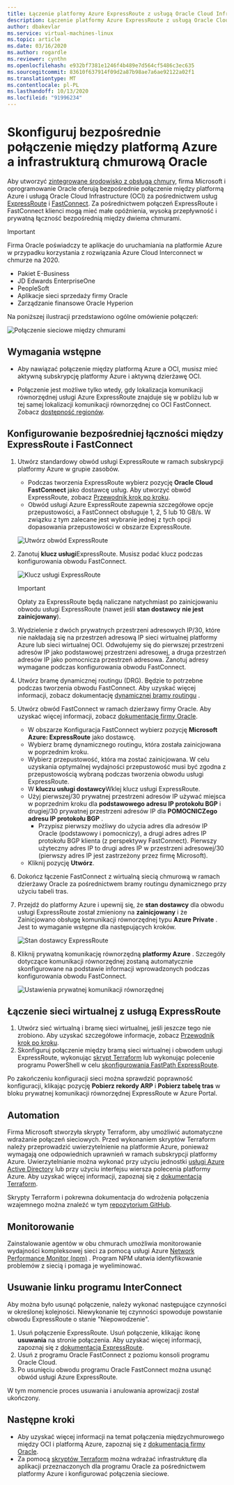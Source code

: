 ```yaml
---
title: Łączenie platformy Azure ExpressRoute z usługą Oracle Cloud Infrastructure | Microsoft Docs
description: Łączenie platformy Azure ExpressRoute z usługą Oracle Cloud Infrastructure (OCI) FastConnect w celu włączenia rozwiązań aplikacji Oracle dla wielu chmur
author: dbakevlar
ms.service: virtual-machines-linux
ms.topic: article
ms.date: 03/16/2020
ms.author: rogardle
ms.reviewer: cynthn
ms.openlocfilehash: e932bf7381e1246f4b489e7d564cf5486c3ec635
ms.sourcegitcommit: 83610f637914f09d2a87b98ae7a6ae92122a02f1
ms.translationtype: MT
ms.contentlocale: pl-PL
ms.lasthandoff: 10/13/2020
ms.locfileid: "91996234"
---
```

# <a name="set-up-a-direct-interconnection-between-azure-and-oracle-cloud-infrastructure"></a>Skonfiguruj bezpośrednie połączenie między platformą Azure a infrastrukturą chmurową Oracle  

Aby utworzyć [zintegrowane środowisko z obsługą chmury](oracle-oci-overview.md), firma Microsoft i oprogramowanie Oracle oferują bezpośrednie połączenie między platformą Azure i usługą Oracle Cloud Infrastructure (OCI) za pośrednictwem usług [ExpressRoute](../../../expressroute/expressroute-introduction.md) i [FastConnect](https://docs.cloud.oracle.com/iaas/Content/Network/Concepts/fastconnectoverview.htm). Za pośrednictwem połączeń ExpressRoute i FastConnect klienci mogą mieć małe opóźnienia, wysoką przepływność i prywatną łączność bezpośrednią między dwiema chmurami.

> [!IMPORTANT]
> Firma Oracle poświadczy te aplikacje do uruchamiania na platformie Azure w przypadku korzystania z rozwiązania Azure Cloud Interconnect w chmurze na 2020.
> * Pakiet E-Business
> * JD Edwards EnterpriseOne
> * PeopleSoft
> * Aplikacje sieci sprzedaży firmy Oracle
> * Zarządzanie finansowe Oracle Hyperion

Na poniższej ilustracji przedstawiono ogólne omówienie połączeń:

![Połączenie sieciowe między chmurami](media/configure-azure-oci-networking/azure-oci-connect.png)

## <a name="prerequisites"></a>Wymagania wstępne

* Aby nawiązać połączenie między platformą Azure a OCI, musisz mieć aktywną subskrypcję platformy Azure i aktywną dzierżawę OCI.

* Połączenie jest możliwe tylko wtedy, gdy lokalizacja komunikacji równorzędnej usługi Azure ExpressRoute znajduje się w pobliżu lub w tej samej lokalizacji komunikacji równorzędnej co OCI FastConnect. Zobacz [dostępność regionów](oracle-oci-overview.md#region-availability).

## <a name="configure-direct-connectivity-between-expressroute-and-fastconnect"></a>Konfigurowanie bezpośredniej łączności między ExpressRoute i FastConnect

1. Utwórz standardowy obwód usługi ExpressRoute w ramach subskrypcji platformy Azure w grupie zasobów. 
    * Podczas tworzenia ExpressRoute wybierz pozycję **Oracle Cloud FastConnect** jako dostawcę usług. Aby utworzyć obwód ExpressRoute, zobacz [Przewodnik krok po kroku](../../../expressroute/expressroute-howto-circuit-portal-resource-manager.md).
    * Obwód usługi Azure ExpressRoute zapewnia szczegółowe opcje przepustowości, a FastConnect obsługuje 1, 2, 5 lub 10 GB/s. W związku z tym zalecane jest wybranie jednej z tych opcji dopasowania przepustowości w obszarze ExpressRoute.

    ![Utwórz obwód ExpressRoute](media/configure-azure-oci-networking/exr-create-new.png)
1. Zanotuj **klucz usługi**ExpressRoute. Musisz podać klucz podczas konfigurowania obwodu FastConnect.

    ![Klucz usługi ExpressRoute](media/configure-azure-oci-networking/exr-service-key.png)

    > [!IMPORTANT]
    > Opłaty za ExpressRoute będą naliczane natychmiast po zainicjowaniu obwodu usługi ExpressRoute (nawet jeśli **stan dostawcy** **nie jest zainicjowany**).

1. Wydzielenie z dwóch prywatnych przestrzeni adresowych IP/30, które nie nakładają się na przestrzeń adresową IP sieci wirtualnej platformy Azure lub sieci wirtualnej OCI. Odwołujemy się do pierwszej przestrzeni adresów IP jako podstawowej przestrzeni adresowej, a druga przestrzeń adresów IP jako pomocnicza przestrzeń adresowa. Zanotuj adresy wymagane podczas konfigurowania obwodu FastConnect.
1. Utwórz bramę dynamicznej routingu (DRG). Będzie to potrzebne podczas tworzenia obwodu FastConnect. Aby uzyskać więcej informacji, zobacz dokumentację [dynamicznej bramy routingu](https://docs.cloud.oracle.com/iaas/Content/Network/Tasks/managingDRGs.htm) .
1. Utwórz obwód FastConnect w ramach dzierżawy firmy Oracle. Aby uzyskać więcej informacji, zobacz [dokumentację firmy Oracle](https://docs.cloud.oracle.com/iaas/Content/Network/Concepts/azure.htm).
  
    * W obszarze Konfiguracja FastConnect wybierz pozycję **Microsoft Azure: ExpressRoute** jako dostawcę.
    * Wybierz bramę dynamicznego routingu, która została zainicjowana w poprzednim kroku.
    * Wybierz przepustowość, która ma zostać zainicjowana. W celu uzyskania optymalnej wydajności przepustowość musi być zgodna z przepustowością wybraną podczas tworzenia obwodu usługi ExpressRoute.
    * W **kluczu usługi dostawcy**Wklej klucz usługi ExpressRoute.
    * Użyj pierwszej/30 prywatnej przestrzeni adresów IP używać miejsca w poprzednim kroku dla **podstawowego adresu IP protokołu BGP** i drugiej/30 prywatnej przestrzeni adresów IP dla **POMOCNICZego adresu IP protokołu BGP** .
        * Przypisz pierwszy możliwy do użycia adres dla adresów IP Oracle (podstawowy i pomocniczy), a drugi adres adres IP protokołu BGP klienta (z perspektywy FastConnect). Pierwszy użyteczny adres IP to drugi adres IP w przestrzeni adresowej/30 (pierwszy adres IP jest zastrzeżony przez firmę Microsoft).
    * Kliknij pozycję **Utwórz**.
1. Dokończ łączenie FastConnect z wirtualną siecią chmurową w ramach dzierżawy Oracle za pośrednictwem bramy routingu dynamicznego przy użyciu tabeli tras.
1. Przejdź do platformy Azure i upewnij się, że **stan dostawcy** dla obwodu usługi ExpressRoute został zmieniony na **zainicjowany** i że Zainicjowano obsługę komunikacji równorzędnej typu **Azure Private** . Jest to wymaganie wstępne dla następujących kroków.

    ![Stan dostawcy ExpressRoute](media/configure-azure-oci-networking/exr-provider-status.png)
1. Kliknij prywatną komunikację równorzędną **platformy Azure** . Szczegóły dotyczące komunikacji równorzędnej zostaną automatycznie skonfigurowane na podstawie informacji wprowadzonych podczas konfigurowania obwodu FastConnect.

    ![Ustawienia prywatnej komunikacji równorzędnej](media/configure-azure-oci-networking/exr-private-peering.png)

## <a name="connect-virtual-network-to-expressroute"></a>Łączenie sieci wirtualnej z usługą ExpressRoute

1. Utwórz sieć wirtualną i bramę sieci wirtualnej, jeśli jeszcze tego nie zrobiono. Aby uzyskać szczegółowe informacje, zobacz [Przewodnik krok po kroku](../../../expressroute/expressroute-howto-add-gateway-portal-resource-manager.md).
1. Skonfiguruj połączenie między bramą sieci wirtualnej i obwodem usługi ExpressRoute, wykonując [skrypt Terraform](https://github.com/microsoft/azure-oracle/tree/master/InterConnect-2) lub wykonując polecenie programu PowerShell w celu [skonfigurowania FastPath ExpressRoute](../../../expressroute/expressroute-howto-linkvnet-arm.md#configure-expressroute-fastpath).

Po zakończeniu konfiguracji sieci można sprawdzić poprawność konfiguracji, klikając pozycję **Pobierz rekordy ARP** i **Pobierz tabelę tras** w bloku prywatnej komunikacji równorzędnej ExpressRoute w Azure Portal.

## <a name="automation"></a>Automation

Firma Microsoft stworzyła skrypty Terraform, aby umożliwić automatyczne wdrażanie połączeń sieciowych. Przed wykonaniem skryptów Terraform należy przeprowadzić uwierzytelnienie na platformie Azure, ponieważ wymagają one odpowiednich uprawnień w ramach subskrypcji platformy Azure. Uwierzytelnianie można wykonać przy użyciu jednostki [usługi Azure Active Directory](../../../active-directory/develop/app-objects-and-service-principals.md#service-principal-object) lub przy użyciu interfejsu wiersza polecenia platformy Azure. Aby uzyskać więcej informacji, zapoznaj się z [dokumentacją Terraform](https://www.terraform.io/docs/providers/azurerm/auth/azure_cli.html).

Skrypty Terraform i pokrewna dokumentacja do wdrożenia połączenia wzajemnego można znaleźć w tym [repozytorium GitHub](https://aka.ms/azureociinterconnecttf).

## <a name="monitoring"></a>Monitorowanie

Zainstalowanie agentów w obu chmurach umożliwia monitorowanie wydajności kompleksowej sieci za pomocą usługi Azure [Network Performance Monitor (npm)](../../../expressroute/how-to-npm.md) . Program NPM ułatwia identyfikowanie problemów z siecią i pomaga je wyeliminować.

## <a name="delete-the-interconnect-link"></a>Usuwanie linku programu InterConnect

Aby można było usunąć połączenie, należy wykonać następujące czynności w określonej kolejności. Niewykonanie tej czynności spowoduje powstanie obwodu ExpressRoute o stanie "Niepowodzenie".

1. Usuń połączenie ExpressRoute. Usuń połączenie, klikając ikonę **usuwania** na stronie połączenia. Aby uzyskać więcej informacji, zapoznaj się z [dokumentacją ExpressRoute](../../../expressroute/expressroute-howto-linkvnet-portal-resource-manager.md#clean-up-resources).
1. Usuń z programu Oracle FastConnect z poziomu konsoli programu Oracle Cloud.
1. Po usunięciu obwodu programu Oracle FastConnect można usunąć obwód usługi Azure ExpressRoute.

W tym momencie proces usuwania i anulowania aprowizacji został ukończony.

## <a name="next-steps"></a>Następne kroki

* Aby uzyskać więcej informacji na temat połączenia międzychmurowego między OCI i platformą Azure, zapoznaj się z [dokumentacją firmy Oracle](https://docs.cloud.oracle.com/iaas/Content/Network/Concepts/azure.htm).
* Za pomocą [skryptów Terraform](https://aka.ms/azureociinterconnecttf) można wdrażać infrastrukturę dla aplikacji przeznaczonych dla programu Oracle za pośrednictwem platformy Azure i konfigurować połączenia sieciowe. 
